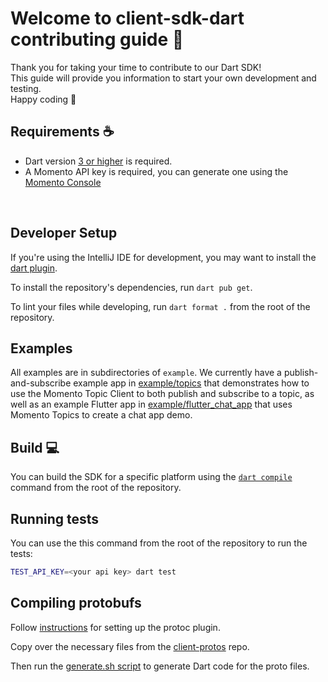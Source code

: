 # Welcome to client-sdk-dart contributing guide :wave:

Thank you for taking your time to contribute to our Dart SDK!
<br/>
This guide will provide you information to start your own development and testing.
<br/>
Happy coding :dancer:
<br/>

## Requirements :coffee:

- Dart version [3 or higher](https://dart.dev/get-dart) is required.
- A Momento API key is required, you can generate one using the [Momento Console](https://console.gomomento.com/api-keys)

<br/>

## Developer Setup

If you're using the IntelliJ IDE for development, you may want to install the [dart plugin](https://plugins.jetbrains.com/plugin/6351-dart). 

To install the repository's dependencies, run `dart pub get`.

To lint your files while developing, run `dart format .` from the root of the repository.

## Examples

All examples are in subdirectories of `example`. We currently have a publish-and-subscribe example app in [example/topics](./example/topics/) that demonstrates how to use the Momento Topic Client to both publish and subscribe to a topic, as well as an example Flutter app in [example/flutter_chat_app](./example/flutter_chat_app/) that uses Momento Topics to create a chat app demo.

## Build :computer:

You can build the SDK for a specific platform using the [`dart compile`](https://dart.dev/tools/dart-compile) command from the root of the repository.

## Running tests

You can use the this command from the root of the repository to run the tests:

```bash
TEST_API_KEY=<your api key> dart test
```

## Compiling protobufs

Follow [instructions](https://pub.dev/packages/protoc_plugin) for setting up the protoc plugin.

Copy over the necessary files from the [client-protos](https://github.com/momentohq/client-protos/tree/main/proto) repo.

Then run the [generate.sh script](./lib/generated/generate.sh) to generate Dart code for the proto files.